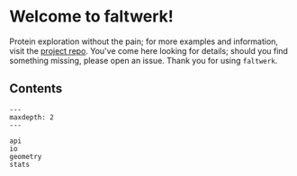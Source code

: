 # Welcome to faltwerk!

Protein exploration without the pain; for more examples and information, visit the [project repo](https://github.com/phiweger/faltwerk). You've come here looking for details; should you find something missing, please open an issue. Thank you for using `faltwerk`.

## Contents

```{toctree}
---
maxdepth: 2
---

api
io
geometry
stats
```
